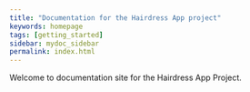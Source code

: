 ```yaml
---
title: "Documentation for the Hairdress App project"
keywords: homepage
tags: [getting_started]
sidebar: mydoc_sidebar
permalink: index.html
---
```

Welcome to documentation site for the Hairdress App Project.